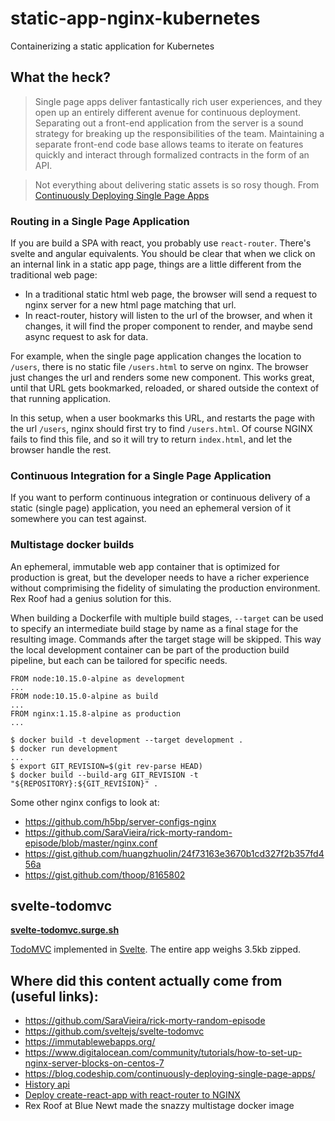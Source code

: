 # static-app-nginx-kubernetes
Containerizing a static application for Kubernetes

## What the heck?

> Single page apps deliver fantastically rich user experiences, and they open up an entirely different avenue for continuous deployment. Separating out a front-end application from the server is a sound strategy for breaking up the responsibilities of the team. Maintaining a separate front-end code base allows teams to iterate on features quickly and interact through formalized contracts in the form of an API.

> Not everything about delivering static assets is so rosy though.
From [Continuously Deploying Single Page Apps](https://blog.codeship.com/continuously-deploying-single-page-apps/)

### Routing in a Single Page Application
If you are build a SPA with react, you probably use `react-router`. There's svelte and angular equivalents.
You should be clear that when we click on an internal link in a static app page, things are a little different
from the traditional web page:
- In a traditional static html web page, the browser will send a request to nginx server for a new html page
  matching that url.
- In react-router, history will listen to the url of the browser, and when it changes,
  it will find the proper component to render, and maybe send async request to ask for data.

For example, when the single page application changes the location to `/users`, there is no static file `/users.html` to serve on nginx.
The browser just changes the url and renders some new component. This works great, until that URL gets bookmarked, reloaded, or shared outside the context of that running application.

In this setup, when a user bookmarks this URL, and restarts the page with the url `/users`, nginx should first try to
find `/users.html`. Of course NGINX fails to find this file, and so it will try to return `index.html`, and let the browser
handle the rest.

### Continuous Integration for a Single Page Application

If you want to perform continuous integration or continuous delivery of a static (single page) application, you need an ephemeral version of it somewhere you can test against.

### Multistage docker builds

An ephemeral, immutable web app container that is optimized for production is great, but the developer needs to have a richer experience without comprimising the fidelity of simulating the production environment. Rex Roof had a genius solution for this.

When building a Dockerfile with multiple build stages, `--target` can be used to specify an intermediate build stage by name as a final stage for the resulting image. Commands after the target stage will be skipped. This way the local development container can be part of the production build pipeline, but each can be tailored for specific needs.

```
FROM node:10.15.0-alpine as development
...
FROM node:10.15.0-alpine as build
...
FROM nginx:1.15.8-alpine as production
...

$ docker build -t development --target development .
$ docker run development
...
$ export GIT_REVISION=$(git rev-parse HEAD)
$ docker build --build-arg GIT_REVISION -t "${REPOSITORY}:${GIT_REVISION}" .
```
Some other nginx configs to look at:
+ https://github.com/h5bp/server-configs-nginx
+ https://github.com/SaraVieira/rick-morty-random-episode/blob/master/nginx.conf
+ https://gist.github.com/huangzhuolin/24f73163e3670b1cd327f2b357fd456a
+ https://gist.github.com/thoop/8165802

## svelte-todomvc

**[svelte-todomvc.surge.sh](http://svelte-todomvc.surge.sh/)**

[TodoMVC](http://todomvc.com/) implemented in [Svelte](https://github.com/sveltejs/svelte). The entire app weighs 3.5kb zipped.

## Where did this content actually come from (useful links):
- https://github.com/SaraVieira/rick-morty-random-episode
- https://github.com/sveltejs/svelte-todomvc
- https://immutablewebapps.org/
- https://www.digitalocean.com/community/tutorials/how-to-set-up-nginx-server-blocks-on-centos-7
- https://blog.codeship.com/continuously-deploying-single-page-apps/
- [History api](https://developer.mozilla.org/en-US/docs/Web/API/History_API)
- [Deploy create-react-app with react-router to NGINX](https://gist.github.com/huangzhuolin/24f73163e3670b1cd327f2b357fd456a)
- Rex Roof at Blue Newt made the snazzy multistage docker image
